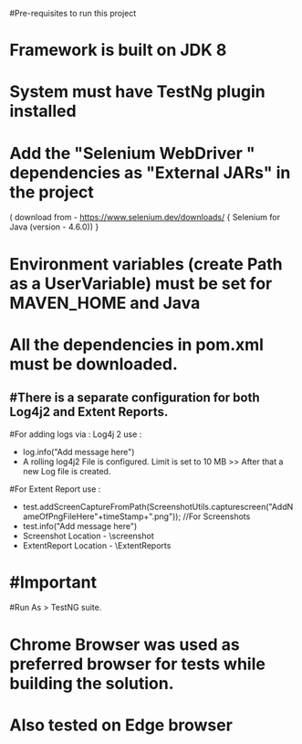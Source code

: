 #Pre-requisites to run this project
# Framework is built on JDK 8
# System must have TestNg plugin installed
# Add the "Selenium WebDriver " dependencies as "External JARs" in the project
( download from - https://www.selenium.dev/downloads/ { Selenium for Java (version - 4.6.0)) }
# Environment variables (create Path as a UserVariable) must be set for MAVEN_HOME and Java
# All the dependencies in pom.xml must be downloaded.


#There is a separate configuration for  both Log4j2 and Extent Reports.
-------------------------------------------------------------------------------------------
#For adding logs via : Log4j 2 use : 			
 - log.info("Add message here")
 - A rolling log4j2 File is configured. Limit is set to 10 MB >> After that a new Log file is created.

#For Extent Report use : 
 - test.addScreenCaptureFromPath(ScreenshotUtils.capturescreen("AddNameOfPngFileHere"+timeStamp+".png")); //For Screenshots
 - test.info("Add message here")
 - Screenshot Location - \screenshot
 - ExtentReport Location - \ExtentReports



#Important
==============
#Run As > TestNG suite.

# Chrome Browser was used as preferred browser for tests while building the solution.
# Also tested on Edge browser


